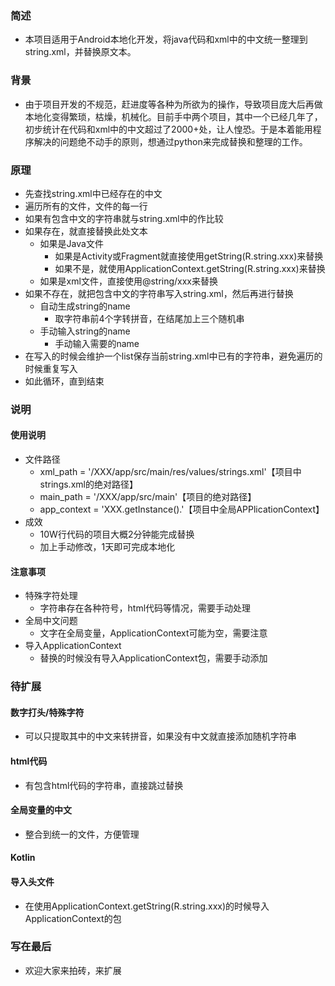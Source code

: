 ### 简述
* 本项目适用于Android本地化开发，将java代码和xml中的中文统一整理到string.xml，并替换原文本。

### 背景
* 由于项目开发的不规范，赶进度等各种为所欲为的操作，导致项目庞大后再做本地化变得繁琐，枯燥，机械化。目前手中两个项目，其中一个已经几年了，初步统计在代码和xml中的中文超过了2000+处，让人惶恐。于是本着能用程序解决的问题绝不动手的原则，想通过python来完成替换和整理的工作。

### 原理
* 先查找string.xml中已经存在的中文
* 遍历所有的文件，文件的每一行
* 如果有包含中文的字符串就与string.xml中的作比较
* 如果存在，就直接替换此处文本
    * 如果是Java文件
        * 如果是Activity或Fragment就直接使用getString(R.string.xxx)来替换
        * 如果不是，就使用ApplicationContext.getString(R.string.xxx)来替换
    * 如果是xml文件，直接使用@string/xxx来替换
* 如果不存在，就把包含中文的字符串写入string.xml，然后再进行替换
    * 自动生成string的name
        * 取字符串前4个字转拼音，在结尾加上三个随机串
    * 手动输入string的name
        * 手动输入需要的name
* 在写入的时候会维护一个list保存当前string.xml中已有的字符串，避免遍历的时候重复写入
* 如此循环，直到结束

### 说明
#### 使用说明
* 文件路径
    * xml_path = '/XXX/app/src/main/res/values/strings.xml'【项目中strings.xml的绝对路径】
    * main_path = '/XXX/app/src/main'【项目的绝对路径】
    * app_context = 'XXX.getInstance().'【项目中全局APPlicationContext】
* 成效 
    * 10W行代码的项目大概2分钟能完成替换
    * 加上手动修改，1天即可完成本地化
#### 注意事项
* 特殊字符处理
    * 字符串存在各种符号，html代码等情况，需要手动处理
* 全局中文问题
    * 文字在全局变量，ApplicationContext可能为空，需要注意
* 导入ApplicationContext
    * 替换的时候没有导入ApplicationContext包，需要手动添加

### 待扩展
#### 数字打头/特殊字符
* 可以只提取其中的中文来转拼音，如果没有中文就直接添加随机字符串 
#### html代码
* 有包含html代码的字符串，直接跳过替换
#### 全局变量的中文
* 整合到统一的文件，方便管理
#### Kotlin

#### 导入头文件
* 在使用ApplicationContext.getString(R.string.xxx)的时候导入ApplicationContext的包
### 写在最后
* 欢迎大家来拍砖，来扩展
